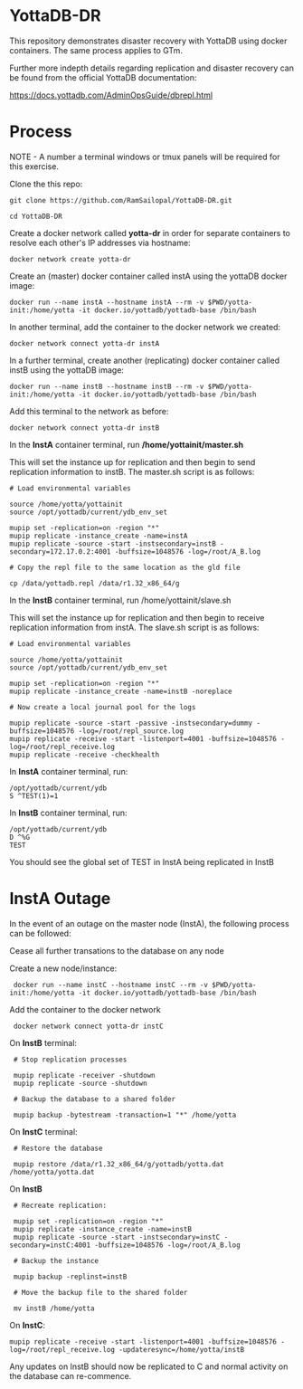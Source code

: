 # YottaDB-DR

This repository demonstrates disaster recovery with YottaDB using docker containers. The same process applies to GTm.

Further more indepth details regarding replication and disaster recovery can be found from the official YottaDB documentation:

https://docs.yottadb.com/AdminOpsGuide/dbrepl.html

# Process

NOTE - A number a terminal windows or tmux panels will be required for this exercise.

Clone the this repo:

    git clone https://github.com/RamSailopal/YottaDB-DR.git
    
    cd YottaDB-DR
    
Create a docker network called **yotta-dr** in order for separate containers to resolve each other's IP addresses via hostname:    

    docker network create yotta-dr
    
Create an (master) docker container called instA using the yottaDB docker image:
    
    docker run --name instA --hostname instA --rm -v $PWD/yotta-init:/home/yotta -it docker.io/yottadb/yottadb-base /bin/bash
    
In another terminal, add the container to the docker network we created:    
    
    docker network connect yotta-dr instA
    
In a further terminal, create another (replicating) docker container called instB using the yottaDB image:

    docker run --name instB --hostname instB --rm -v $PWD/yotta-init:/home/yotta -it docker.io/yottadb/yottadb-base /bin/bash
    
Add this terminal to the network as before:

    docker network connect yotta-dr instB
    
In the **InstA** container terminal, run **/home/yottainit/master.sh**

This will set the instance up for replication and then begin to send replication information to instB. The master.sh script is as follows:

    # Load environmental variables
    
    source /home/yotta/yottainit
    source /opt/yottadb/current/ydb_env_set
    
    mupip set -replication=on -region "*"
    mupip replicate -instance_create -name=instA
    mupip replicate -source -start -instsecondary=instB -secondary=172.17.0.2:4001 -buffsize=1048576 -log=/root/A_B.log
    
    # Copy the repl file to the same location as the gld file
    
    cp /data/yottadb.repl /data/r1.32_x86_64/g
    
In the **InstB** container terminal, run /home/yottainit/slave.sh

This will set the instance up for replication and then begin to receive replication information from instA. The slave.sh script is as follows:
    
    # Load environmental variables
    
    source /home/yotta/yottainit
    source /opt/yottadb/current/ydb_env_set

    mupip set -replication=on -region "*"
    mupip replicate -instance_create -name=instB -noreplace
    
    # Now create a local journal pool for the logs
    
    mupip replicate -source -start -passive -instsecondary=dummy -buffsize=1048576 -log=/root/repl_source.log
    mupip replicate -receive -start -listenport=4001 -buffsize=1048576 -log=/root/repl_receive.log 
    mupip replicate -receive -checkhealth
    
In **InstA** container terminal, run:

    /opt/yottadb/current/ydb
    S ^TEST(1)=1
    
In **InstB** container terminal, run:
    
    /opt/yottadb/current/ydb
    D ^%G
    TEST
    
 You should see the global set of TEST in InstA being replicated in InstB
 
# InstA Outage

In the event of an outage on the master node (InstA), the following process can be followed:

Cease all further transations to the database on any node

Create a new node/instance:

     docker run --name instC --hostname instC --rm -v $PWD/yotta-init:/home/yotta -it docker.io/yottadb/yottadb-base /bin/bash
    
Add the container to the docker network

     docker network connect yotta-dr instC
     
On **InstB** terminal:

     # Stop replication processes

     mupip replicate -receiver -shutdown
     mupip replicate -source -shutdown
     
     # Backup the database to a shared folder
     
     mupip backup -bytestream -transaction=1 "*" /home/yotta
     
On **InstC** terminal:

     # Restore the database

     mupip restore /data/r1.32_x86_64/g/yottadb/yotta.dat /home/yotta/yotta.dat

On **InstB**

     # Recreate replication:

     mupip set -replication=on -region "*"
     mupip replicate -instance_create -name=instB
     mupip replicate -source -start -instsecondary=instC -secondary=instC:4001 -buffsize=1048576 -log=/root/A_B.log
     
     # Backup the instance
     
     mupip backup -replinst=instB
     
     # Move the backup file to the shared folder
     
     mv instB /home/yotta

On **InstC**:

    mupip replicate -receive -start -listenport=4001 -buffsize=1048576 -log=/root/repl_receive.log -updateresync=/home/yotta/instB
   
   
Any updates on InstB should now be replicated to C and normal activity on the database can re-commence.
